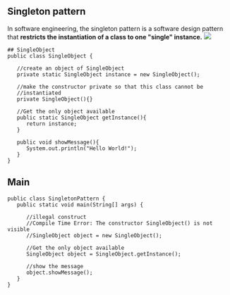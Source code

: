 
## Singleton pattern
In software engineering, the singleton pattern is a software design pattern that **restricts the instantiation of a class to one "single" instance.**
![](https://upload.wikimedia.org/wikipedia/commons/thumb/f/fb/Singleton_UML_class_diagram.svg/1024px-Singleton_UML_class_diagram.svg.png)

    ## SingleObject
    public class SingleObject {
    
       //create an object of SingleObject
       private static SingleObject instance = new SingleObject();
    
       //make the constructor private so that this class cannot be
       //instantiated
       private SingleObject(){}
    
       //Get the only object available
       public static SingleObject getInstance(){
          return instance;
       }
    
       public void showMessage(){
          System.out.println("Hello World!");
       }
    }

## Main

    public class SingletonPattern {
       public static void main(String[] args) {
    
          //illegal construct
          //Compile Time Error: The constructor SingleObject() is not visible
          //SingleObject object = new SingleObject();
    
          //Get the only object available
          SingleObject object = SingleObject.getInstance();
    
          //show the message
          object.showMessage();
       }
    }

